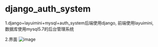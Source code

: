 # django_auth_system
1.django+layuimini+mysql+auth_system后端使用django, 前端使用layuimini, 数据库使用mysql5.7的后台管理系统

2.界面
![image](https://user-images.githubusercontent.com/103081755/187053829-5c6b09e0-8c14-4113-affb-0cb7fd4cd6a8.png)

